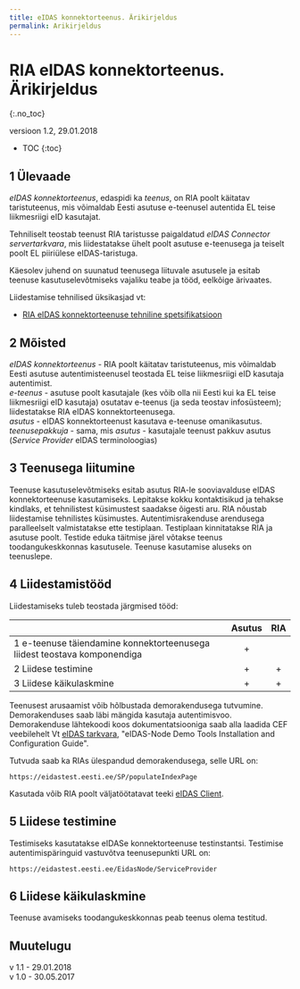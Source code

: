 ```yaml
---
title: eIDAS konnektorteenus. Ärikirjeldus
permalink: Arikirjeldus
---
```


# RIA eIDAS konnektorteenus. Ärikirjeldus
{:.no_toc}

versioon 1.2, 29.01.2018

* TOC
{:toc}

## 1 Ülevaade

_eIDAS konnektorteenus_, edaspidi ka _teenus_, on RIA poolt käitatav taristuteenus, mis võimaldab Eesti asutuse e-teenusel autentida EL teise liikmesriigi eID kasutajat.

Tehniliselt teostab teenust RIA taristusse paigaldatud _eIDAS Connector servertarkvara_, mis liidestatakse ühelt poolt asutuse e-teenusega ja teiselt poolt EL piiriülese eIDAS-taristuga.

Käesolev juhend on suunatud teenusega liituvale asutusele ja esitab teenuse kasutuselevõtmiseks vajaliku teabe ja tööd, eelkõige ärivaates.

Liidestamise tehnilised üksikasjad vt:
- [RIA eIDAS konnektorteenuse tehniline spetsifikatsioon](Spetsifikatsioon)

## 2 Mõisted

_eIDAS konnektorteenus_ - RIA poolt käitatav taristuteenus, mis võimaldab Eesti asutuse autentimisteenusel teostada EL teise liikmesriigi eID kasutaja autentimist.<br>
_e-teenus_ - asutuse poolt kasutajale (kes võib olla nii Eesti kui ka EL teise liikmesriigi eID kasutaja) osutatav e-teenus (ja seda teostav infosüsteem); liidestatakse RIA eIDAS konnektorteenusega.<br>
_asutus_ - eIDAS konnektorteenust kasutava e-teenuse omanikasutus.<br>
_teenusepakkuja_ - sama, mis _asutus_ - kasutajale teenust pakkuv asutus (_Service Provider_ eIDAS terminoloogias)

## 3 Teenusega liitumine

Teenuse kasutuselevõtmiseks esitab asutus RIA-le sooviavalduse eIDAS konnektorteenuse kasutamiseks. Lepitakse kokku kontaktisikud ja tehakse kindlaks, et tehnilistest küsimustest saadakse õigesti aru. RIA nõustab liidestamise tehnilistes küsimustes. Autentimisrakenduse arendusega paralleelselt valmistatakse ette testiplaan. Testiplaan kinnitatakse RIA ja asutuse poolt. Testide eduka täitmise järel võtakse teenus toodangukeskkonnas kasutusele. Teenuse kasutamise aluseks on teenuslepe.

## 4 Liidestamistööd

Liidestamiseks tuleb teostada järgmised tööd:

|            |  Asutus     | RIA               |
|---------|:------------:|:---------------:|
|  1  e-teenuse täiendamine konnektorteenusega liidest teostava komponendiga |  +  |   |
| 2 Liidese testimine | + | + |
| 3 Liidese käikulaskmine | + | + |

Teenusest arusaamist võib hõlbustada demorakendusega tutvumine. Demorakenduses saab läbi mängida kasutaja autentimisvoo. Demorakenduse lähtekoodi koos dokumentatsiooniga saab alla laadida CEF veebilehelt Vt [eIDAS tarkvara](Viited), "eIDAS-Node Demo Tools Installation and Configuration Guide".

Tutvuda saab ka RIAs ülespandud demorakendusega, selle URL on:

`https://eidastest.eesti.ee/SP/populateIndexPage`

Kasutada võib RIA poolt väljatöötatavat teeki [eIDAS Client](https://github.com/e-gov/eIDAS-Client).

## 5 Liidese testimine

Testimiseks kasutatakse eIDASe konnektorteenuse testinstantsi. Testimise autentimispäringuid vastuvõtva teenusepunkti URL on: 

`https://eidastest.eesti.ee/EidasNode/ServiceProvider`

## 6 Liidese käikulaskmine

Teenuse avamiseks toodangukeskkonnas peab teenus olema testitud. 

## Muutelugu

v 1.1 - 29.01.2018<br>
v 1.0 - 30.05.2017





